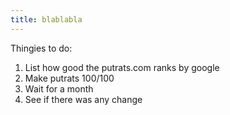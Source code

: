 ```yaml
---
title: blablabla
---
```


Thingies to do:
1. List how good the putrats.com ranks by google
2. Make putrats 100/100
3. Wait for a month
3. See if there was any change
